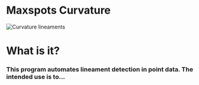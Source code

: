 # Maxspots Curvature

![](C:\Users\nathens\Documents\GitHub\maxspots_curvature\figures\curvature_blakely.JPG "Curvature lineaments")

# What is it?

### This program automates lineament detection in point data. The intended use is to...